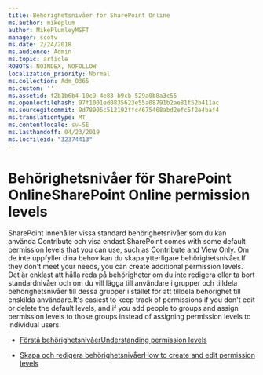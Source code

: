 ```yaml
---
title: Behörighetsnivåer för SharePoint Online
ms.author: mikeplum
author: MikePlumleyMSFT
manager: scotv
ms.date: 2/24/2018
ms.audience: Admin
ms.topic: article
ROBOTS: NOINDEX, NOFOLLOW
localization_priority: Normal
ms.collection: Adm_O365
ms.custom: ''
ms.assetid: f2b1b6b4-10c9-4e83-b9cb-529a0b8a3c55
ms.openlocfilehash: 97f1001ed0835623e55a08791b2ae81f52b411ac
ms.sourcegitcommit: 9d78905c512192ffc4675468abd2efc5f2e4baf4
ms.translationtype: MT
ms.contentlocale: sv-SE
ms.lasthandoff: 04/23/2019
ms.locfileid: "32374413"
---
```

# <a name="sharepoint-online-permission-levels"></a><span data-ttu-id="0edbd-102">Behörighetsnivåer för SharePoint Online</span><span class="sxs-lookup"><span data-stu-id="0edbd-102">SharePoint Online permission levels</span></span>

<span data-ttu-id="0edbd-103">SharePoint innehåller vissa standard behörighetsnivåer som du kan använda Contribute och visa endast.</span><span class="sxs-lookup"><span data-stu-id="0edbd-103">SharePoint comes with some default permission levels that you can use, such as Contribute and View Only.</span></span> <span data-ttu-id="0edbd-104">Om de inte uppfyller dina behov kan du skapa ytterligare behörighetsnivåer.</span><span class="sxs-lookup"><span data-stu-id="0edbd-104">If they don't meet your needs, you can create additional permission levels.</span></span> <span data-ttu-id="0edbd-105">Det är enklast att hålla reda på behörigheter om du inte redigera eller ta bort standardnivåer och om du vill lägga till användare i grupper och tilldela behörighetsnivåer till dessa grupper i stället för att tilldela behörighet till enskilda användare.</span><span class="sxs-lookup"><span data-stu-id="0edbd-105">It's easiest to keep track of permissions if you don't edit or delete the default levels, and if you add people to groups and assign permission levels to those groups instead of assigning permission levels to individual users.</span></span>
  
- [<span data-ttu-id="0edbd-106">Förstå behörighetsnivåer</span><span class="sxs-lookup"><span data-stu-id="0edbd-106">Understanding permission levels</span></span>](https://go.microsoft.com/fwlink/?linkid=867071)
    
- [<span data-ttu-id="0edbd-107">Skapa och redigera behörighetsnivåer</span><span class="sxs-lookup"><span data-stu-id="0edbd-107">How to create and edit permission levels</span></span>](https://go.microsoft.com/fwlink/?linkid=867072)
    

